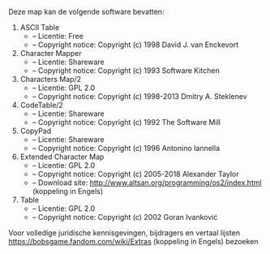 ﻿Deze map kan de volgende software bevatten:

1. ASCII Table
   - – Licentie: Free
   - – Copyright notice: Copyright (c) 1998 David J. van Enckevort
2. Character Mapper
   - – Licentie: Shareware
   - – Copyright notice: Copyright (c) 1993 Software Kitchen
3. Characters Map/2
   - – Licentie: GPL 2.0
   - – Copyright notice: Copyright (c) 1998-2013 Dmitry A. Steklenev
4. CodeTable/2
   - – Licentie: Shareware
   - – Copyright notice: Copyright (c) 1992 The Software Mill
5. CopyPad
   - – Licentie: Shareware
   - – Copyright notice: Copyright (c) 1996 Antonino Iannella
6. Extended Character Map
   - – Licentie: GPL 2.0
   - – Copyright notice: Copyright (c) 2005-2018 Alexander Taylor
   - – Download site: http://www.altsan.org/programming/os2/index.html (koppeling in Engels)
7. Table
   - – Licentie: GPL 2.0
   - – Copyright notice: Copyright (c) 2002 Goran Ivanković

Voor volledige juridische kennisgevingen, bijdragers en vertaal lijsten https://bobsgame.fandom.com/wiki/Extras (koppeling in Engels) bezoeken
